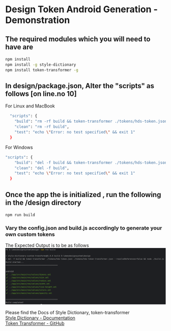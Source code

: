 # Design Token Android Generation - Demonstration

## The required modules which you will need to have are
```bash
npm install
npm install -g style-dictionary
npm install token-transformer -g
```

## In design/package.json, Alter the "scripts" as follows [on line.no 10]

For Linux and MacBook
```bash
  "scripts": {
    "build": "rm -rf build && token-transformer ./tokens/hds-token.json ./tokens/hds-token-transformer.json --resolveReferences=false && node ./build.js",
    "clean": "rm -rf build",
    "test": "echo \"Error: no test specified\" && exit 1"
  }
```

For Windows 
```bash
"scripts": {
    "build": "del -f build && token-transformer ./tokens/hds-token.json ./tokens/hds-token-transformer.json --resolveReferences=false && node ./build.js",
    "clean": "del -f build",
    "test": "echo \"Error: no test specified\" && exit 1"
  }
```


## Once the app the is initialized , run the following in the /design directory

```bash
npm run build 
```

### Vary the config.json and build.js accordingly to generate your own custom tokens

The Expected Output is to be as follows
![Alt text](design-tokens.png)

Please find the Docs of Style Dictionary, token-transformer
<br>
<a href="https://amzn.github.io/style-dictionary/#/" target="_blank">Style Dictionary - Documentation </a>
<br>
<a href="https://github.com/tokens-studio/figma-plugin/tree/main/token-transformer" target="_blank">Token Transformer - GitHub</a>

